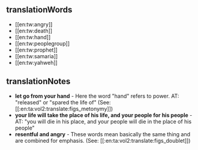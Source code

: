 ## translationWords

* [[en:tw:angry]]
* [[en:tw:death]]
* [[en:tw:hand]]
* [[en:tw:peoplegroup]]
* [[en:tw:prophet]]
* [[en:tw:samaria]]
* [[en:tw:yahweh]]

## translationNotes

* **let go from your hand** - Here the word "hand" refers to power. AT: "released" or "spared the life of" (See: [[:en:ta:vol2:translate:figs_metonymy]])
* **your life will take the place of his life, and your people for his people** - AT: "you will die in his place, and your people will die in the place of his people"
* **resentful and angry** - These words mean basically the same thing and are combined for emphasis. (See: [[:en:ta:vol2:translate:figs_doublet]])
